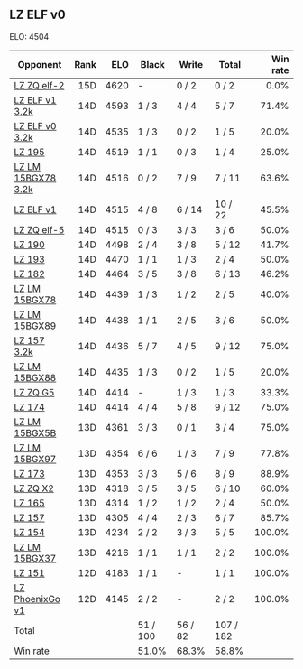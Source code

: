 ## LZ ELF v0 ##

ELO: 4504

Opponent | Rank | ELO | Black | Write | Total | Win rate
---------|-----:|----:|-------|-------|-------|-------:
[LZ ZQ elf-2](LZ%20ZQ%20elf-2.md) | 15D | 4620 | - | 0 / 2 | 0 / 2 | 0.0%
[LZ ELF v1 3.2k](LZ%20ELF%20v1%203.2k.md) | 14D | 4593 | 1 / 3 | 4 / 4 | 5 / 7 | 71.4%
[LZ ELF v0 3.2k](LZ%20ELF%20v0%203.2k.md) | 14D | 4535 | 1 / 3 | 0 / 2 | 1 / 5 | 20.0%
[LZ 195](LZ%20195.md) | 14D | 4519 | 1 / 1 | 0 / 3 | 1 / 4 | 25.0%
[LZ LM 15BGX78 3.2k](LZ%20LM%2015BGX78%203.2k.md) | 14D | 4516 | 0 / 2 | 7 / 9 | 7 / 11 | 63.6%
[LZ ELF v1](LZ%20ELF%20v1.md) | 14D | 4515 | 4 / 8 | 6 / 14 | 10 / 22 | 45.5%
[LZ ZQ elf-5](LZ%20ZQ%20elf-5.md) | 14D | 4515 | 0 / 3 | 3 / 3 | 3 / 6 | 50.0%
[LZ 190](LZ%20190.md) | 14D | 4498 | 2 / 4 | 3 / 8 | 5 / 12 | 41.7%
[LZ 193](LZ%20193.md) | 14D | 4470 | 1 / 1 | 1 / 3 | 2 / 4 | 50.0%
[LZ 182](LZ%20182.md) | 14D | 4464 | 3 / 5 | 3 / 8 | 6 / 13 | 46.2%
[LZ LM 15BGX78](LZ%20LM%2015BGX78.md) | 14D | 4439 | 1 / 3 | 1 / 2 | 2 / 5 | 40.0%
[LZ LM 15BGX89](LZ%20LM%2015BGX89.md) | 14D | 4438 | 1 / 1 | 2 / 5 | 3 / 6 | 50.0%
[LZ 157 3.2k](LZ%20157%203.2k.md) | 14D | 4436 | 5 / 7 | 4 / 5 | 9 / 12 | 75.0%
[LZ LM 15BGX88](LZ%20LM%2015BGX88.md) | 14D | 4435 | 1 / 3 | 0 / 2 | 1 / 5 | 20.0%
[LZ ZQ G5](LZ%20ZQ%20G5.md) | 14D | 4414 | - | 1 / 3 | 1 / 3 | 33.3%
[LZ 174](LZ%20174.md) | 14D | 4414 | 4 / 4 | 5 / 8 | 9 / 12 | 75.0%
[LZ LM 15BGX5B](LZ%20LM%2015BGX5B.md) | 13D | 4361 | 3 / 3 | 0 / 1 | 3 / 4 | 75.0%
[LZ LM 15BGX97](LZ%20LM%2015BGX97.md) | 13D | 4354 | 6 / 6 | 1 / 3 | 7 / 9 | 77.8%
[LZ 173](LZ%20173.md) | 13D | 4353 | 3 / 3 | 5 / 6 | 8 / 9 | 88.9%
[LZ ZQ X2](LZ%20ZQ%20X2.md) | 13D | 4318 | 3 / 5 | 3 / 5 | 6 / 10 | 60.0%
[LZ 165](LZ%20165.md) | 13D | 4314 | 1 / 2 | 1 / 2 | 2 / 4 | 50.0%
[LZ 157](LZ%20157.md) | 13D | 4305 | 4 / 4 | 2 / 3 | 6 / 7 | 85.7%
[LZ 154](LZ%20154.md) | 13D | 4234 | 2 / 2 | 3 / 3 | 5 / 5 | 100.0%
[LZ LM 15BGX37](LZ%20LM%2015BGX37.md) | 13D | 4216 | 1 / 1 | 1 / 1 | 2 / 2 | 100.0%
[LZ 151](LZ%20151.md) | 12D | 4183 | 1 / 1 | - | 1 / 1 | 100.0%
[LZ PhoenixGo v1](LZ%20PhoenixGo%20v1.md) | 12D | 4145 | 2 / 2 | - | 2 / 2 | 100.0%
Total | | | 51 / 100 | 56 / 82 | 107 / 182 | 
Win rate| | | 51.0% | 68.3% | 58.8% | 
